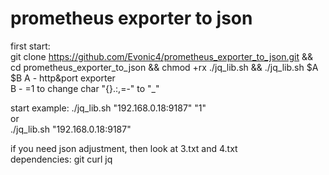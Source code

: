 # prometheus exporter to json

first start:  
git clone https://github.com/Evonic4/prometheus_exporter_to_json.git && cd prometheus_exporter_to_json && chmod +rx ./jq_lib.sh && ./jq_lib.sh $A $B
A - http&port exporter  
B - =1 to change char "{}.:,=-" to "_"   
  
start example:
./jq_lib.sh "192.168.0.18:9187" "1"  
or  
./jq_lib.sh "192.168.0.18:9187"  
  
if you need json adjustment, then look at 3.txt and 4.txt  
dependencies: git curl jq  
  